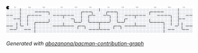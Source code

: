 <picture>
  <source media="(prefers-color-scheme: dark)" srcset="https://raw.githubusercontent.com/Dwaysetya/Dwaysetya/output/pacman-contribution-graph-dark.svg">
  <source media="(prefers-color-scheme: light)" srcset="https://raw.githubusercontent.com/Dwaysetya/Dwaysetya/output/pacman-contribution-graph.svg">
  <img alt="Pac-Man contribution graph" src="https://raw.githubusercontent.com/Dwaysetya/Dwaysetya/output/pacman-contribution-graph.svg">
</picture>

_Generated with [abozanona/pacman-contribution-graph](https://abozanona.github.io/pacman-contribution-graph/)_
